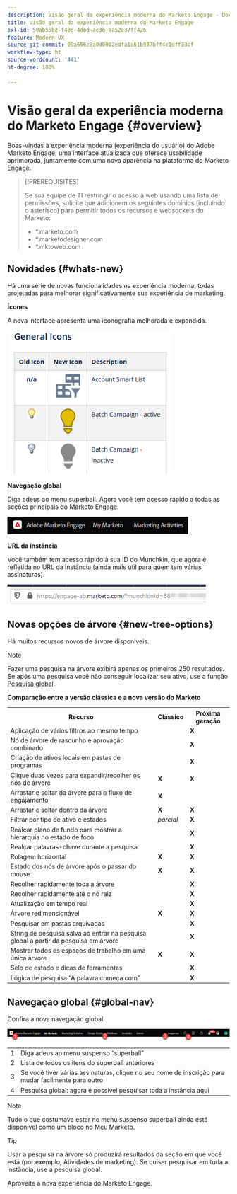 ```yaml
---
description: Visão geral da experiência moderna do Marketo Engage - Documentos do Marketo - Documentação do produto
title: Visão geral da experiência moderna do Marketo Engage
exl-id: 50ab55b2-f40d-4dbd-ac3b-aa52e37ff426
feature: Modern UX
source-git-commit: 09a656c3a0d0002edfa1a61b987bff4c1dff33cf
workflow-type: ht
source-wordcount: '441'
ht-degree: 100%

---
```


# Visão geral da experiência moderna do Marketo Engage {#overview}

Boas-vindas à experiência moderna (experiência do usuário) do Adobe Marketo Engage, uma interface atualizada que oferece usabilidade aprimorada, juntamente com uma nova aparência na plataforma do Marketo Engage.

>[!PREREQUISITES]
>
>Se sua equipe de TI restringir o acesso à web usando uma lista de permissões, solicite que adicionem os seguintes domínios (incluindo o asterisco) para permitir todos os recursos e websockets do Marketo:
>
>* *.marketo.com
>* *.marketodesigner.com
>* *.mktoweb.com

## Novidades {#whats-new}

Há uma série de novas funcionalidades na experiência moderna, todas projetadas para melhorar significativamente sua experiência de marketing.

**Ícones**

A nova interface apresenta uma iconografia melhorada e expandida.

![](assets/overview-2.png)

**Navegação global**

Diga adeus ao menu superball. Agora você tem acesso rápido a todas as seções principais do Marketo Engage.

![](assets/overview-5.png)

**URL da instância**

Você também tem acesso rápido à sua ID do Munchkin, que agora é refletida no URL da instância (ainda mais útil para quem tem várias assinaturas).

![](assets/overview-6.png)

## Novas opções de árvore {#new-tree-options}

Há muitos recursos novos de árvore disponíveis.

>[!NOTE]
>
>Fazer uma pesquisa na árvore exibirá apenas os primeiros 250 resultados. Se após uma pesquisa você não conseguir localizar seu ativo, use a função [Pesquisa global](/help/marketo/product-docs/marketo-engage-modern-ux/using-the-global-search.md).

**Comparação entre a versão clássica e a nova versão do Marketo**

<table>
 <tbody>
  <tr>
   <th>Recurso</th>
   <th>Clássico</th>
   <th>Próxima geração</th>
  </tr>
  <tr>
   <td>Aplicação de vários filtros ao mesmo tempo</td>
   <td></td>
   <td><strong>X</strong></td>
  </tr>
  <tr>
   <td>Nó de árvore de rascunho e aprovação combinado</td>
   <td></td>
   <td><strong>X</strong></td>
  </tr>
  <tr>
   <td>Criação de ativos locais em pastas de programas</td>
   <td></td>
   <td><strong>X</strong></td>
  </tr>
  <tr>
   <td>Clique duas vezes para expandir/recolher os nós de árvore</td>
   <td><strong>X</strong></td>
   <td><strong>X</strong></td>
  </tr>
  <tr>
   <td>Arrastar e soltar da árvore para o fluxo de engajamento</td>
   <td><strong>X</strong></td>
   <td></td>
  </tr>
  <tr>
   <td>Arrastar e soltar dentro da árvore</td>
   <td><strong>X</strong></td>
   <td><strong>X</strong></td>
  </tr>
  <tr>
   <td>Filtrar por tipo de ativo e estados</td>
   <td><i>parcial</i></td>
   <td><strong>X</strong></td>
  </tr>
  <tr>
   <td>Realçar plano de fundo para mostrar a hierarquia no estado de foco</td>
   <td></td>
   <td><strong>X</strong></td>
  </tr>
  <tr>
   <td>Realçar palavras-chave durante a pesquisa</td>
   <td></td>
   <td><strong>X</strong></td>
  </tr>
  <tr>
   <td>Rolagem horizontal</td>
   <td><strong>X</strong></td>
   <td><strong>X</strong></td>
  </tr>
  <tr>
   <td>Estado dos nós de árvore após o passar do mouse</td>
   <td><strong>X</strong></td>
   <td><strong>X</strong></td>
  </tr>
  <tr>
   <td>Recolher rapidamente toda a árvore</td>
   <td></td>
   <td><strong>X</strong></td>
  </tr>
  <tr>
   <td>Recolher rapidamente até o nó raiz</td>
   <td></td>
   <td><strong>X</strong></td>
  </tr>
  <tr>
   <td>Atualização em tempo real</td>
   <td></td>
   <td><strong>X</strong></td>
  </tr>
  <tr>
   <td>Árvore redimensionável</td>
   <td><strong>X</strong></td>
   <td><strong>X</strong></td>
  </tr>
  <tr>
   <td>Pesquisar em pastas arquivadas</td>
   <td></td>
   <td><strong>X</strong></td>
  </tr>
  <tr>
   <td>String de pesquisa salva ao entrar na pesquisa global a partir da pesquisa em árvore</td>
   <td></td>
   <td><strong>X</strong></td>
  </tr>
  <tr>
   <td>Mostrar todos os espaços de trabalho em uma única árvore</td>
   <td><strong>X</strong></td>
   <td><strong>X</strong></td>
  </tr>
  <tr>
   <td>Selo de estado e dicas de ferramentas</td>
   <td></td>
   <td><strong>X</strong></td>
  </tr>
  <tr>
   <td>Lógica de pesquisa “A palavra começa com”</td>
   <td></td>
   <td><strong>X</strong></td>
  </tr>
 </tbody>
</table>

## Navegação global {#global-nav}

Confira a nova navegação global.

![](assets/overview-7.png)

<table>
 <tbody>
  <tr>
   <td>1</td>
   <td>Diga adeus ao menu suspenso “superball”</td>
  </tr>
  <tr>
   <td>2</td>
   <td>Lista de todos os itens do superball anteriores</td>
  </tr>
  <tr>
  <tr>
   <td>3</td>
   <td>Se você tiver várias assinaturas, clique no seu nome de inscrição para mudar facilmente para outro</td>
  </tr>
  <tr>
   <td>4</td>
   <td>Pesquisa global: agora é possível pesquisar toda a instância aqui</td>
  </tr>
 </tbody>
</table>

>[!NOTE]
>
>Tudo o que costumava estar no menu suspenso superball ainda está disponível como um bloco no Meu Marketo.

>[!TIP]
>
>Usar a pesquisa na árvore só produzirá resultados da seção em que você está (por exemplo, Atividades de marketing). Se quiser pesquisar em toda a instância, use a pesquisa global.

Aproveite a nova experiência do Marketo Engage.
